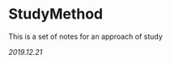 # StudyMethod
This is a set of notes for an approach of study

*2019.12.21*


<!--stackedit_data:
eyJoaXN0b3J5IjpbMTg5NTI3ODA2OF19
-->